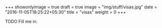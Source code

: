 +++
showonlyimage = true
draft = true
image = "img/stuff/visas.jpg"
date = "2016-11-05T18:25:22+05:30"
title = "visas"
weight = 0
+++

TODO Fill me in.

